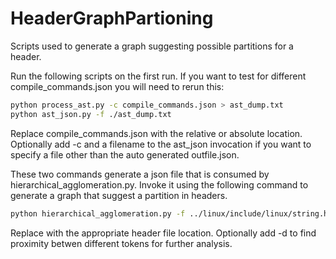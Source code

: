 # HeaderGraphPartioning
Scripts used to generate a graph suggesting possible partitions for a header.

Run the following scripts on the first run. If you want to test for different compile_commands.json you will need to rerun this:

```bash
python process_ast.py -c compile_commands.json > ast_dump.txt
python ast_json.py -f ./ast_dump.txt
```

Replace compile_commands.json with the relative or absolute location. 
Optionally add -c and a filename to the ast_json invocation if you want to specify a file other than the auto generated outfile.json.

These two commands generate a json file that is consumed by hierarchical_agglomeration.py.
Invoke it using the following command to generate a graph that suggest a partition in headers.


```bash
python hierarchical_agglomeration.py -f ../linux/include/linux/string.h -c outfile.json
```

Replace with the appropriate header file location.
Optionally add -d to find proximity betwen different tokens for further analysis.

